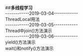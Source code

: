 ##**多线程学习**<br/>
------------2019-03-04------------<br/>
ThreadLocal用法
<br/>------------2019-03-05------------<br/>
Thread中join()方法演示
<br/>------------2019-03-06------------<br/>
yield()方法演示<br/>
wait()和notify()方法演示